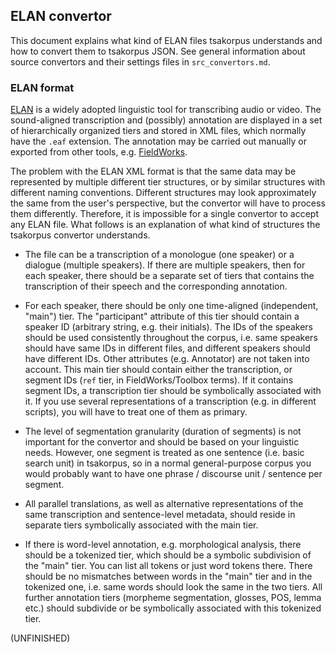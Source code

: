 ## ELAN convertor
This document explains what kind of ELAN files tsakorpus understands and how to convert them to tsakorpus JSON. See general information about source convertors and their settings files in ``src_convertors.md``.

### ELAN format
[ELAN](https://tla.mpi.nl/tools/tla-tools/elan/) is a widely adopted linguistic tool for transcribing audio or video. The sound-aligned transcription and (possibly) annotation are displayed in a set of hierarchically organized tiers and stored in XML files, which normally have the ``.eaf`` extension. The annotation may be carried out manually or exported from other tools, e.g. [FieldWorks](https://software.sil.org/fieldworks/).

The problem with the ELAN XML format is that the same data may be represented by multiple different tier structures, or by similar structures with different naming conventions. Different structures may look approximately the same from the user's perspective, but the convertor will have to process them differently. Therefore, it is impossible for a single convertor to accept any ELAN file. What follows is an explanation of what kind of structures the tsakorpus convertor understands.

* The file can be a transcription of a monologue (one speaker) or a dialogue (multiple speakers). If there are multiple speakers, then for each speaker, there should be a separate set of tiers that contains the transcription of their speech and the corresponding annotation.

* For each speaker, there should be only one time-aligned (independent, "main") tier. The "participant" attribute of this tier should contain a speaker ID (arbitrary string, e.g. their initials). The IDs of the speakers should be used consistently throughout the corpus, i.e. same speakers should have same IDs in different files, and different speakers should have different IDs. Other attributes (e.g. Annotator) are not taken into account. This main tier should contain either the transcription, or segment IDs (``ref`` tier, in FieldWorks/Toolbox terms). If it contains segment IDs, a transcription tier should be symbolically associated with it. If you use several representations of a transcription (e.g. in different scripts), you will have to treat one of them as primary.

* The level of segmentation granularity (duration of segments) is not important for the convertor and should be based on your linguistic needs. However, one segment is treated as one sentence (i.e. basic search unit) in tsakorpus, so in a normal general-purpose corpus you would probably want to have one phrase / discourse unit / sentence per segment.

* All parallel translations, as well as alternative representations of the same transcription and sentence-level metadata, should reside in separate tiers symbolically associated with the main tier.

* If there is word-level annotation, e.g. morphological analysis, there should be a tokenized tier, which should be a symbolic subdivision of the "main" tier. You can list all tokens or just word tokens there. There should be no mismatches between words in the "main" tier and in the tokenized one, i.e. same words should look the same in the two tiers. All further annotation tiers (morpheme segmentation, glosses, POS, lemma etc.) should subdivide or be symbolically associated with this tokenized tier.

(UNFINISHED)
